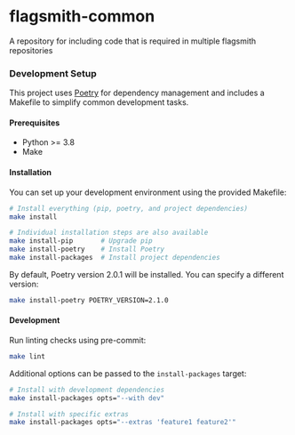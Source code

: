 # flagsmith-common
A repository for including code that is required in multiple flagsmith repositories

### Development Setup

This project uses [Poetry](https://python-poetry.org/) for dependency management and includes a Makefile to simplify common development tasks.

#### Prerequisites

- Python >= 3.8
- Make

#### Installation

You can set up your development environment using the provided Makefile:

```bash
# Install everything (pip, poetry, and project dependencies)
make install

# Individual installation steps are also available
make install-pip       # Upgrade pip
make install-poetry    # Install Poetry
make install-packages  # Install project dependencies
```

By default, Poetry version 2.0.1 will be installed. You can specify a different version:

```bash
make install-poetry POETRY_VERSION=2.1.0
```

#### Development

Run linting checks using pre-commit:

```bash
make lint
```

Additional options can be passed to the `install-packages` target:

```bash
# Install with development dependencies
make install-packages opts="--with dev"

# Install with specific extras
make install-packages opts="--extras 'feature1 feature2'"
```
